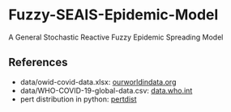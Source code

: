 # Fuzzy-SEAIS-Epidemic-Model

A General Stochastic Reactive Fuzzy Epidemic Spreading Model

## References

- data/owid-covid-data.xlsx: [ourworldindata.org](https://ourworldindata.org/covid-cases)
- data/WHO-COVID-19-global-data.csv: [data.who.int](https://data.who.int/dashboards/covid19/data)
- pert distribution in python: [pertdist](https://pypi.org/project/pertdist/)
